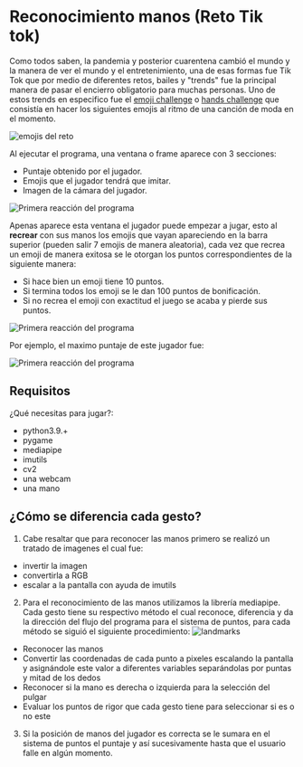 # Reconocimiento manos (Reto Tik tok)
Como todos saben, la pandemia y posterior cuarentena cambió el mundo y la manera de ver el mundo y el entretenimiento, una de esas formas fue Tik Tok que por medio de diferentes retos,
bailes y "trends" fue la principal manera de pasar el encierro obligatorio para muchas personas. Uno de estos trends en especifico fue el 
[emoji challenge](https://youtu.be/jboo0vWe4_U?t=34) o [hands challenge](https://youtu.be/jboo0vWe4_U?t=93) que consistía en hacer los siguientes emojis al ritmo de una canción de moda en el momento.

![emojis del reto](https://ih1.redbubble.net/image.1189462814.0273/st,small,507x507-pad,600x600,f8f8f8.jpg)

Al ejecutar el programa, una ventana o frame aparece con 3 secciones:
* Puntaje obtenido por el jugador.
* Emojis que el jugador tendrá que imitar.
* Imagen de la cámara del jugador.

![Primera reacción del programa](https://cdn.discordapp.com/attachments/618970096815046659/898065149481615370/unknown.png)

Apenas aparece esta ventana el jugador puede empezar a jugar, esto al **recrear** con sus manos los emojis que vayan apareciendo en la barra superior (pueden salir 7 emojis de manera
 aleatoria), cada vez que recrea un emoji de manera exitosa se le otorgan los puntos correspondientes de la siguiente manera:
* Si hace bien un emoji tiene 10 puntos.
* Si termina todos los emoji se le dan 100 puntos de bonificación.
* Si no recrea el emoji con exactitud el juego se acaba y pierde sus puntos.

![Primera reacción del programa](https://cdn.discordapp.com/attachments/618970096815046659/898251214079295538/unknown.png)

Por ejemplo, el maximo puntaje de este jugador fue:

![Primera reacción del programa](https://cdn.discordapp.com/attachments/618970096815046659/898251297520754748/unknown.png)

## Requisitos
¿Qué necesitas para jugar?:
 * python3.9.+
 * pygame
 * mediapipe
 * imutils
 * cv2
 * una webcam
 * una mano

## ¿Cómo se diferencia cada gesto?
1. Cabe resaltar que para reconocer las manos primero se realizó un tratado de imagenes el cual fue:
  * invertir la imagen
  * convertirla a RGB
  * escalar a la pantalla con ayuda de imutils
2. Para el reconocimiento de las manos utilizamos la librería mediapipe. Cada gesto tiene su respectivo método el cual reconoce, diferencia y da la dirección del flujo del programa para el sistema de puntos, para cada método se siguió el siguiente procedimiento:
    ![landmarks](https://mediapipe.readthedocs.io/en/latest/_images/hand_landmarks.png)
  * Reconocer las manos
  * Convertir las coordenadas de cada punto a pixeles escalando la pantalla y asignándole este valor a diferentes variables separándolas por puntas y mitad de los dedos
  * Reconocer si la mano es derecha o izquierda para la selección del pulgar
  * Evaluar los puntos de rigor que cada gesto tiene para seleccionar si es o no este
3. Si la posición de manos del jugador es correcta se le sumara en el sistema de puntos el puntaje y así sucesivamente hasta que el usuario falle en algún momento.
